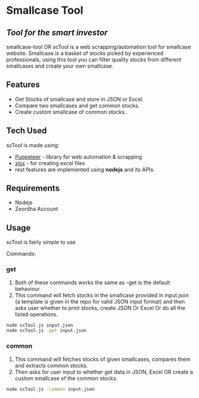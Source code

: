 # Smallcase Tool

## _Tool for the smart investor_

smallcase-tool OR scTool is a web scrapping/automation tool for smallcase website.
Smallcase is a basket of stocks picked by experienced professionals, using this tool you can filter quality stocks from different smallcases and create your own smallcase.

## Features

-   Get Stocks of smallcase and store in JSON or Excel.
-   Compare two smallcases and get common stocks.
-   Create custom smallcase of common stocks.

## Tech Used

scTool is made using:

-   [Puppeteer](https://www.npmjs.com/package/puppeteer) - library for web automation & scrapping
-   [xlsx](https://www.npmjs.com/package/xlsx) - for creating excel files
-   rest features are implemented using **nodejs** and its APIs.

## Requirements

-   Nodejs
-   Zeordha Account

## Usage

scTool is fairly simple to use

Commands:

### get

1. Both of these commands works the same as -get is the default behaviour
2. This command will fetch stocks in the smallcase provided in input.json (a template is given in the repo for valid JSON input format) and then asks user whether to print stocks, create JSON Or Excel Or do all the listed operations.

```sh
node scTool.js input.json
node scTool.js -get input.json
```

### common

1. This command will fetches stocks of given smallcases, compares them and extracts common stocks.
2. Then asks for user input to whether get data in JSON, Excel OR create a custom smallcase of the common stocks.

```sh
node scTool.js -common input.json
```
